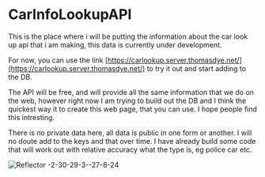 # CarInfoLookupAPI
This is the place where i will be putting the information about the car look up api that i am making, this data is currently under development. 

For now, you can use the link [https://carlookup.server.thomasdye.net/](https://carlookup.server.thomasdye.net/) to try it out and start adding to the DB. 

The API will be free, and will provide all the same information that we do on the web, however right now I am trying to build out the DB and I think the quickest way it to create this web page, that you can use. 
I hope people find this intresting. 

There is no private data here, all data is public in one form or another. I will no doute add to the keys and that over time. 
I have already build some code that will work out with relative accuracy what the type is, eg police car etc. 

![Reflector -2-30-29-3--27-8-24](https://github.com/user-attachments/assets/93a851aa-0250-4ccc-aadc-50920ed73d9e)
